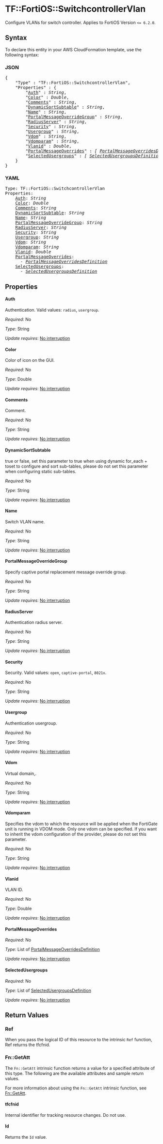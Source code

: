 # TF::FortiOS::SwitchcontrollerVlan

Configure VLANs for switch controller. Applies to FortiOS Version `<= 6.2.0`.

## Syntax

To declare this entity in your AWS CloudFormation template, use the following syntax:

### JSON

<pre>
{
    "Type" : "TF::FortiOS::SwitchcontrollerVlan",
    "Properties" : {
        "<a href="#auth" title="Auth">Auth</a>" : <i>String</i>,
        "<a href="#color" title="Color">Color</a>" : <i>Double</i>,
        "<a href="#comments" title="Comments">Comments</a>" : <i>String</i>,
        "<a href="#dynamicsortsubtable" title="DynamicSortSubtable">DynamicSortSubtable</a>" : <i>String</i>,
        "<a href="#name" title="Name">Name</a>" : <i>String</i>,
        "<a href="#portalmessageoverridegroup" title="PortalMessageOverrideGroup">PortalMessageOverrideGroup</a>" : <i>String</i>,
        "<a href="#radiusserver" title="RadiusServer">RadiusServer</a>" : <i>String</i>,
        "<a href="#security" title="Security">Security</a>" : <i>String</i>,
        "<a href="#usergroup" title="Usergroup">Usergroup</a>" : <i>String</i>,
        "<a href="#vdom" title="Vdom">Vdom</a>" : <i>String</i>,
        "<a href="#vdomparam" title="Vdomparam">Vdomparam</a>" : <i>String</i>,
        "<a href="#vlanid" title="Vlanid">Vlanid</a>" : <i>Double</i>,
        "<a href="#portalmessageoverrides" title="PortalMessageOverrides">PortalMessageOverrides</a>" : <i>[ <a href="portalmessageoverridesdefinition.md">PortalMessageOverridesDefinition</a>, ... ]</i>,
        "<a href="#selectedusergroups" title="SelectedUsergroups">SelectedUsergroups</a>" : <i>[ <a href="selectedusergroupsdefinition.md">SelectedUsergroupsDefinition</a>, ... ]</i>
    }
}
</pre>

### YAML

<pre>
Type: TF::FortiOS::SwitchcontrollerVlan
Properties:
    <a href="#auth" title="Auth">Auth</a>: <i>String</i>
    <a href="#color" title="Color">Color</a>: <i>Double</i>
    <a href="#comments" title="Comments">Comments</a>: <i>String</i>
    <a href="#dynamicsortsubtable" title="DynamicSortSubtable">DynamicSortSubtable</a>: <i>String</i>
    <a href="#name" title="Name">Name</a>: <i>String</i>
    <a href="#portalmessageoverridegroup" title="PortalMessageOverrideGroup">PortalMessageOverrideGroup</a>: <i>String</i>
    <a href="#radiusserver" title="RadiusServer">RadiusServer</a>: <i>String</i>
    <a href="#security" title="Security">Security</a>: <i>String</i>
    <a href="#usergroup" title="Usergroup">Usergroup</a>: <i>String</i>
    <a href="#vdom" title="Vdom">Vdom</a>: <i>String</i>
    <a href="#vdomparam" title="Vdomparam">Vdomparam</a>: <i>String</i>
    <a href="#vlanid" title="Vlanid">Vlanid</a>: <i>Double</i>
    <a href="#portalmessageoverrides" title="PortalMessageOverrides">PortalMessageOverrides</a>: <i>
      - <a href="portalmessageoverridesdefinition.md">PortalMessageOverridesDefinition</a></i>
    <a href="#selectedusergroups" title="SelectedUsergroups">SelectedUsergroups</a>: <i>
      - <a href="selectedusergroupsdefinition.md">SelectedUsergroupsDefinition</a></i>
</pre>

## Properties

#### Auth

Authentication. Valid values: `radius`, `usergroup`.

_Required_: No

_Type_: String

_Update requires_: [No interruption](https://docs.aws.amazon.com/AWSCloudFormation/latest/UserGuide/using-cfn-updating-stacks-update-behaviors.html#update-no-interrupt)

#### Color

Color of icon on the GUI.

_Required_: No

_Type_: Double

_Update requires_: [No interruption](https://docs.aws.amazon.com/AWSCloudFormation/latest/UserGuide/using-cfn-updating-stacks-update-behaviors.html#update-no-interrupt)

#### Comments

Comment.

_Required_: No

_Type_: String

_Update requires_: [No interruption](https://docs.aws.amazon.com/AWSCloudFormation/latest/UserGuide/using-cfn-updating-stacks-update-behaviors.html#update-no-interrupt)

#### DynamicSortSubtable

true or false, set this parameter to true when using dynamic for_each + toset to configure and sort sub-tables, please do not set this parameter when configuring static sub-tables.

_Required_: No

_Type_: String

_Update requires_: [No interruption](https://docs.aws.amazon.com/AWSCloudFormation/latest/UserGuide/using-cfn-updating-stacks-update-behaviors.html#update-no-interrupt)

#### Name

Switch VLAN name.

_Required_: No

_Type_: String

_Update requires_: [No interruption](https://docs.aws.amazon.com/AWSCloudFormation/latest/UserGuide/using-cfn-updating-stacks-update-behaviors.html#update-no-interrupt)

#### PortalMessageOverrideGroup

Specify captive portal replacement message override group.

_Required_: No

_Type_: String

_Update requires_: [No interruption](https://docs.aws.amazon.com/AWSCloudFormation/latest/UserGuide/using-cfn-updating-stacks-update-behaviors.html#update-no-interrupt)

#### RadiusServer

Authentication radius server.

_Required_: No

_Type_: String

_Update requires_: [No interruption](https://docs.aws.amazon.com/AWSCloudFormation/latest/UserGuide/using-cfn-updating-stacks-update-behaviors.html#update-no-interrupt)

#### Security

Security. Valid values: `open`, `captive-portal`, `8021x`.

_Required_: No

_Type_: String

_Update requires_: [No interruption](https://docs.aws.amazon.com/AWSCloudFormation/latest/UserGuide/using-cfn-updating-stacks-update-behaviors.html#update-no-interrupt)

#### Usergroup

Authentication usergroup.

_Required_: No

_Type_: String

_Update requires_: [No interruption](https://docs.aws.amazon.com/AWSCloudFormation/latest/UserGuide/using-cfn-updating-stacks-update-behaviors.html#update-no-interrupt)

#### Vdom

Virtual domain,.

_Required_: No

_Type_: String

_Update requires_: [No interruption](https://docs.aws.amazon.com/AWSCloudFormation/latest/UserGuide/using-cfn-updating-stacks-update-behaviors.html#update-no-interrupt)

#### Vdomparam

Specifies the vdom to which the resource will be applied when the FortiGate unit is running in VDOM mode. Only one vdom can be specified. If you want to inherit the vdom configuration of the provider, please do not set this parameter.

_Required_: No

_Type_: String

_Update requires_: [No interruption](https://docs.aws.amazon.com/AWSCloudFormation/latest/UserGuide/using-cfn-updating-stacks-update-behaviors.html#update-no-interrupt)

#### Vlanid

VLAN ID.

_Required_: No

_Type_: Double

_Update requires_: [No interruption](https://docs.aws.amazon.com/AWSCloudFormation/latest/UserGuide/using-cfn-updating-stacks-update-behaviors.html#update-no-interrupt)

#### PortalMessageOverrides

_Required_: No

_Type_: List of <a href="portalmessageoverridesdefinition.md">PortalMessageOverridesDefinition</a>

_Update requires_: [No interruption](https://docs.aws.amazon.com/AWSCloudFormation/latest/UserGuide/using-cfn-updating-stacks-update-behaviors.html#update-no-interrupt)

#### SelectedUsergroups

_Required_: No

_Type_: List of <a href="selectedusergroupsdefinition.md">SelectedUsergroupsDefinition</a>

_Update requires_: [No interruption](https://docs.aws.amazon.com/AWSCloudFormation/latest/UserGuide/using-cfn-updating-stacks-update-behaviors.html#update-no-interrupt)

## Return Values

### Ref

When you pass the logical ID of this resource to the intrinsic `Ref` function, Ref returns the tfcfnid.

### Fn::GetAtt

The `Fn::GetAtt` intrinsic function returns a value for a specified attribute of this type. The following are the available attributes and sample return values.

For more information about using the `Fn::GetAtt` intrinsic function, see [Fn::GetAtt](https://docs.aws.amazon.com/AWSCloudFormation/latest/UserGuide/intrinsic-function-reference-getatt.html).

#### tfcfnid

Internal identifier for tracking resource changes. Do not use.

#### Id

Returns the <code>Id</code> value.

